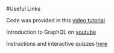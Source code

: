 #Useful Links

Code was provided in this [video tutorial](https://www.youtube.com/watch?v=DNPVqK_woRQ)

Introduction to GraphQL on [youtube](https://www.youtube.com/watch?v=Wq02BNrN1dU)

Instructions and interactive quizzes [here](https://learngraphql.com)
